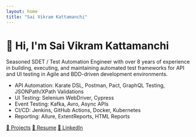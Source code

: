 ```yaml
---
layout: home
title: "Sai Vikram Kattamanchi"
---
```


<div class="hero">
  <h1>👋 Hi, I'm Sai Vikram Kattamanchi</h1>
  <p>
    Seasoned SDET / Test Automation Engineer with over 8 years of experience in building, executing, and maintaining automated test frameworks for API and UI testing in Agile and BDD-driven development environments.
  </p>

  <ul>
    <li>API Automation: Karate DSL, Postman, Pact, GraphQL Testing, JSONPath/XPath Validations</li>
    <li>UI Testing: Selenium WebDriver, Cypress</li>
    <li>Event Testing: Kafka, Avro, Async APIs</li>
    <li>CI/CD: Jenkins, GitHub Actions, Docker, Kubernetes</li>
    <li>Reporting: Allure, ExtentReports, HTML Reports</li>
  </ul>

  <div class="btn-group">
    <a href="/vikram-qa-portfolio/projects">🔧 Projects</a>
    <a href="/vikram-qa-portfolio/assets/resume/vikram_resume.pdf" target="_blank">📄 Resume</a>
    <a href="https://linkedin.com/in/sai-vikram95" target="_blank">💼 LinkedIn</a>
  </div>
</div>
